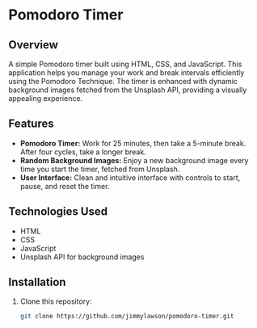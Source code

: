 
# Pomodoro Timer

## Overview

A simple Pomodoro timer built using HTML, CSS, and JavaScript. This application helps you manage your work and break intervals efficiently using the Pomodoro Technique. The timer is enhanced with dynamic background images fetched from the Unsplash API, providing a visually appealing experience.

## Features

- **Pomodoro Timer:** Work for 25 minutes, then take a 5-minute break. After four cycles, take a longer break.
- **Random Background Images:** Enjoy a new background image every time you start the timer, fetched from Unsplash.
- **User Interface:** Clean and intuitive interface with controls to start, pause, and reset the timer.

## Technologies Used

- HTML
- CSS
- JavaScript
- Unsplash API for background images

## Installation

1. Clone this repository:
   ```bash
   git clone https://github.com/jimmylawson/pomodoro-timer.git
